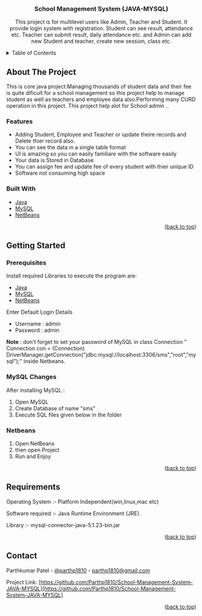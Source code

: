 <div id="top"></div>

<br />
<div align="center">
  
<h3 align="center">School Management System (JAVA-MYSQL)</h3>

  <p align="center">
    This project is for multilevel users like Admin, Teacher and Student. It provide login system with registration. Student can see result, attendance etc. Teacher can submit result, daily attendance etc. and Admin can add new Student and teacher, create new session, class etc.
  </p>
</div>



<!-- TABLE OF CONTENTS -->
<details>
  <summary>Table of Contents</summary>
  <ol>
    <li>
      <a href="#about-the-project">About The Project</a>
      <ul>
		<li><a href="#features">Features</a></li>
        <li><a href="#built-with">Built With</a></li>
      </ul>
    </li>
    <li>
      <a href="#getting-started">Getting Started</a>
      <ul>
        <li><a href="#prerequisites">Prerequisites</a></li>
        <li><a href="#mysql-changes">MySQL Changes</a></li>
		<li><a href="#netbeans">Netbeans</a></li>
      </ul>
    </li>
    <li><a href="#requirements">Requirements</a></li>
    <li><a href="#contact">Contact</a></li>
  </ol>
</details>



<!-- ABOUT THE PROJECT -->
## About The Project

This is core java project.Managing thousands of student data and their fee is quite dificult for a school management so this project help to manage student as well as teachers and employee data also.Performing many CURD operation in this project. This project help alot for School admin ..<br/>
	
### Features

* Adding Student, Employee and Teacher or update theire records and Delete thier record also.
* You can see the data in a single table format
* UI is amazing so you can easily familiare with the software easily
* Your data is Stored in Database
* You can assign fee and update fee of every student with thier unique ID
* Software not consuming high space

### Built With

* [Java](https://www.java.com/)
* [MySQL](https://www.mysql.com/)
* [NetBeans](https://netbeans.apache.org/)

<p align="right">(<a href="#top">back to top</a>)</p>


<!-- GETTING STARTED -->
## Getting Started

### Prerequisites

Install required Libraries to execute the program are:
* [Java](https://www.java.com/)
* [MySQL](https://www.mysql.com/)
* [NetBeans](https://netbeans.apache.org/)

Enter Default Login Details
* Username : admin
* Password : admin

**Note** : don't forget to set your password of MySQL in class Connection " Connection con = (Connection) DriverManager.getConnection("jdbc:mysql://localhost:3306/sms","root","mysql");" inside Netbeans.

### MySQL Changes 

After installing MySQL :
1. Open MySQL
2. Create Database of name "sms"
3. Execute SQL files given below in the folder
   [](https://github.com/Parthp1810/School-Management-System-JAVA-MYSQL/tree/master/src/SQL)

### Netbeans 

1. Open NetBeans
2. then open Project
3. Run and Enjoy
   
<p align="right">(<a href="#top">back to top</a>)</p>



<!-- Requirements EXAMPLES -->
## Requirements

Operating System :- Platform Independent(win,linux,mac etc)

Software required :- Java Runtime Environment (JRE).

Library :- mysql-connector-java-5.1.23-bin.jar

<p align="right">(<a href="#top">back to top</a>)</p>


<!-- CONTACT -->
## Contact

Parthkumar Patel - [@parthp1810](https://www.linkedin.com/in/parthp1810/) - parthp1810@gmail.com

Project Link: [https://github.com/Parthp1810/School-Management-System-JAVA-MYSQL](https://github.com/Parthp1810/School-Management-System-JAVA-MYSQL)

<p align="right">(<a href="#top">back to top</a>)</p>

